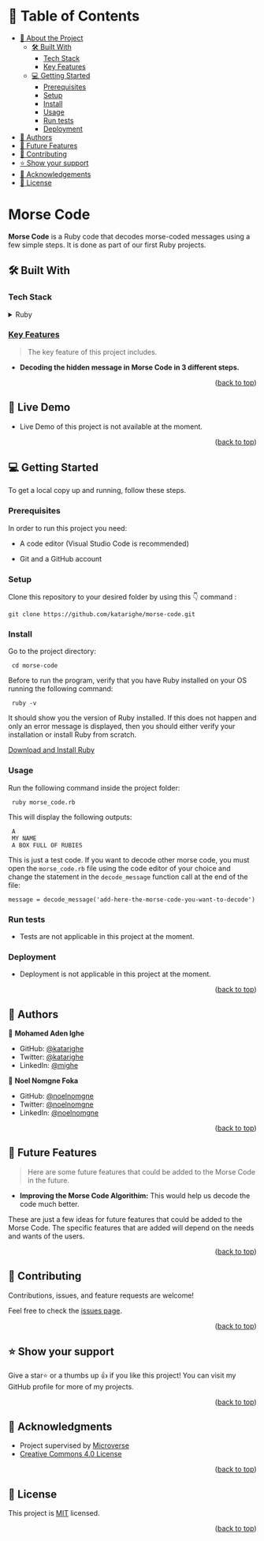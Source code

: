 <a name="readme-top"></a>

<!-- TABLE OF CONTENTS -->

# 📗 Table of Contents

- [📖 About the Project](#about-project)
  - [🛠 Built With](#built-with)
    - [Tech Stack](#tech-stack)
    - [Key Features](#key-features)
  - [💻 Getting Started ](#-getting-started-)
    - [Prerequisites](#prerequisites)
    - [Setup](#setup)
    - [Install](#install)
    - [Usage](#usage)
    - [Run tests](#run-tests)
    - [Deployment](#deployment)
- [👥 Authors](#authors)
- [🔭 Future Features](#future-features)
- [🤝 Contributing](#contributing)
- [⭐️ Show your support](#support)
- [🙏 Acknowledgements](#acknowledgements)
- [📝 License](#license)

<!-- PROJECT DESCRIPTION -->

# Morse Code <a name="about-project"></a>

**Morse Code** is a Ruby code that decodes morse-coded messages using a few simple steps. It is done as part of our first Ruby projects.

## 🛠 Built With <a name="built-with"></a>

### Tech Stack <a name="tech-stack"></a>

<details>
  <summary>Ruby</summary>
  <ul>
    <li><a href="https://www.ruby-lang.org/en/">Ruby</a></li>
    <li><a href="https://rubocop.org/">Rubocop</li>
  </ul>
</details>

<!-- Features -->

### Key Features <a name="key-features"></a>

> The key feature of this project includes.

- **Decoding the hidden message in Morse Code in 3 different steps.**

<p align="right">(<a href="#readme-top">back to top</a>)</p>

## 🚀 Live Demo <a name="live-demo"></a>

- Live Demo of this project is not available at the moment.

<p align="right">(<a href="#readme-top">back to top</a>)</p>

<!-- GETTING STARTED -->

## 💻 Getting Started <a name="getting-started"></a>

To get a local copy up and running, follow these steps.

### Prerequisites

In order to run this project you need:

<ul>
    <li><p>A code editor (Visual Studio Code is recommended)</p></li>
</ul>

<ul>
    <li><p>Git and a GitHub account</p></li>
</ul>

### Setup

Clone this repository to your desired folder by using this 👇️ command :

```
git clone https://github.com/katarighe/morse-code.git
```

### Install

Go to the project directory:

```
 cd morse-code
```

Before to run the program, verify that you have Ruby installed on your OS running the following command:

```
 ruby -v
```

It should show you the version of Ruby ​​installed. If this does not happen and only an error message is displayed, then you should either verify your installation or install Ruby from scratch.

[Download and Install Ruby](https://www.ruby-lang.org/en/downloads/)

### Usage

Run the following command inside the project folder:

```
 ruby morse_code.rb
```

This will display the following outputs:

```
 A
 MY NAME
 A BOX FULL OF RUBIES
```

This is just a test code. If you want to decode other morse code, you must open the `morse_code.rb` file using the code editor of your choice and change the statement in the `decode_message` function call at the end of the file:

```
message = decode_message('add-here-the-morse-code-you-want-to-decode')
```

### Run tests

- Tests are not applicable in this project at the moment.

### Deployment

- Deployment is not applicable in this project at the moment.

<p align="right">(<a href="#readme-top">back to top</a>)</p>

<!-- AUTHORS -->

## 👥 Authors <a name="authors"></a>

👤 **Mohamed Aden Ighe**

- GitHub: [@katarighe](https://github.com/katarighe)
- Twitter: [@katarighe](https://twitter.com/katarighe)
- LinkedIn: [@mighe](https://linkedin.com/in/mighe)

👤 **Noel Nomgne Foka**

- GitHub: [@noelnomgne](https://github.com/noelfoka)
- Twitter: [@noelnomgne](https://twitter.com/noelnomgne)
- LinkedIn: [@noelnomgne](https://www.linkedin.com/in/noelfoka/)

<p align="right">(<a href="#readme-top">back to top</a>)</p>

<!-- FUTURE FEATURES -->

## 🔭 Future Features <a name="future-features"></a>

> Here are some future features that could be added to the Morse Code in the future.

- **Improving the Morse Code Algorithim:** This would help us decode the code much better.

These are just a few ideas for future features that could be added to the Morse Code. The specific features that are added will depend on the needs and wants of the users.

<p align="right">(<a href="#readme-top">back to top</a>)</p>

<!-- CONTRIBUTING -->

## 🤝 Contributing <a name="contributing"></a>

Contributions, issues, and feature requests are welcome!

Feel free to check the [issues page](../../issues/).

<p align="right">(<a href="#readme-top">back to top</a>)</p>

<!-- SUPPORT -->

## ⭐️ Show your support <a name="support"></a>

Give a star⭐️ or a thumbs up 👍 if you like this project! You can visit my GitHub profile for more of my projects.

<p align="right">(<a href="#readme-top">back to top</a>)</p>

<!-- ACKNOWLEDGEMENTS -->

## 🙏 Acknowledgments <a name="acknowledgements"></a>

- Project supervised by [Microverse](https://www.microverse.org/)
- [Creative Commons 4.0 License](https://creativecommons.org/licenses/by-nc/4.0/)

<p align="right">(<a href="#readme-top">back to top</a>)</p>

<!-- LICENSE -->

## 📝 License <a name="license"></a>

This project is [MIT](./LICENSE) licensed.

<p align="right">(<a href="#readme-top">back to top</a>)</p>